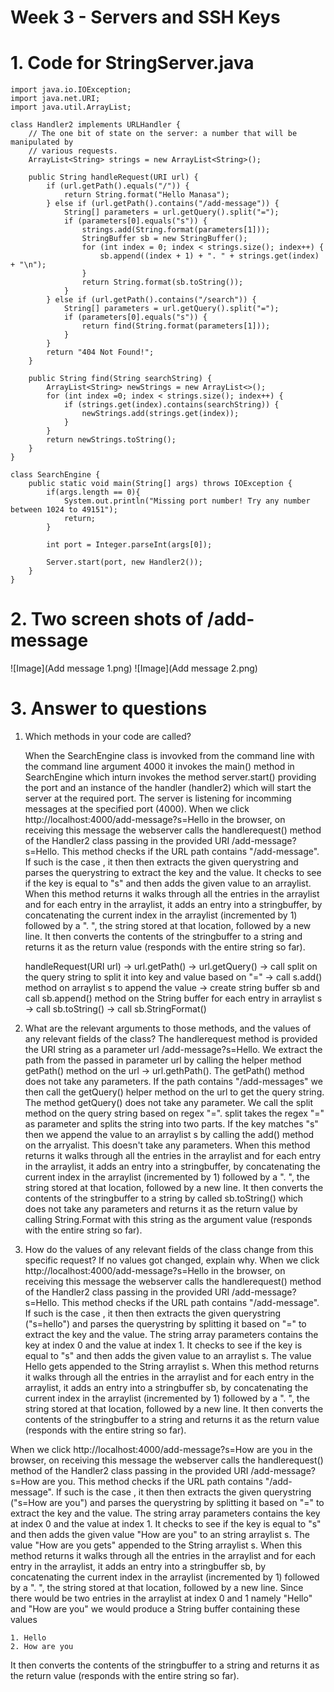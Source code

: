 # Week 3 - Servers and SSH Keys

# **1. Code for StringServer.java**

```
import java.io.IOException;
import java.net.URI;
import java.util.ArrayList;

class Handler2 implements URLHandler {
    // The one bit of state on the server: a number that will be manipulated by
    // various requests.
    ArrayList<String> strings = new ArrayList<String>();

    public String handleRequest(URI url) {
        if (url.getPath().equals("/")) {
            return String.format("Hello Manasa");
        } else if (url.getPath().contains("/add-message")) {
            String[] parameters = url.getQuery().split("=");
            if (parameters[0].equals("s")) {
                strings.add(String.format(parameters[1]));
                StringBuffer sb = new StringBuffer();
                for (int index = 0; index < strings.size(); index++) {
                    sb.append((index + 1) + ". " + strings.get(index) + "\n");
                }
                return String.format(sb.toString());
            }
        } else if (url.getPath().contains("/search")) {
            String[] parameters = url.getQuery().split("=");
            if (parameters[0].equals("s")) {
                return find(String.format(parameters[1]));
            }
        }
        return "404 Not Found!";
    }

    public String find(String searchString) {
        ArrayList<String> newStrings = new ArrayList<>();
        for (int index =0; index < strings.size(); index++) {
            if (strings.get(index).contains(searchString)) {
                newStrings.add(strings.get(index));
            }
        }
        return newStrings.toString();
    }
}

class SearchEngine {
    public static void main(String[] args) throws IOException {
        if(args.length == 0){
            System.out.println("Missing port number! Try any number between 1024 to 49151");
            return;
        }

        int port = Integer.parseInt(args[0]);

        Server.start(port, new Handler2());
    }
}

```

# **2. Two screen shots of /add-message**

![Image](Add message 1.png)
![Image](Add message 2.png)

# **3. Answer to questions**

1. Which methods in your code are called?
   
    When the SearchEngine class is invovked from the command line with the command line argument 4000 it invokes the main() method in SearchEngine which inturn invokes the method server.start() providing the port and an instance of the handler (handler2) which will start the server at the required port. The server is listening for incomming messages at the specified port (4000). When we click
http://localhost:4000/add-message?s=Hello in the browser, on receiving this message the webserver calls the handlerequest() method of the Handler2 class passing in the provided URI /add-message?s=Hello. This method checks if the URL path contains "/add-message". If such is the case , it then then extracts the given querystring and parses the querystring to extract the key and the value. It checks to see if the key is equal to "s" and then adds the given value to an arraylist. When this method returns it walks through all the entries in the arraylist and for each entry in the arraylist, it adds an entry into a stringbuffer, by concatenating the current index in the arraylist (incremented by 1) followed by a ". ", the string stored at that location, followed by a new line. It then converts the contents of the stringbuffer to a string and returns it as the return value (responds with the entire string so far).
    
    handleRequest(URI url) -> url.getPath() -> url.getQuery() -> call split on the query string to split it into key and value based on "=" -> call s.add() method on arraylist s to append the value -> create string buffer sb and call sb.append() method on the String buffer for each entry in arraylist s -> call sb.toString() -> call sb.StringFormat()

2. What are the relevant arguments to those methods, and the values of any relevant fields of the class?
   The handlerequest method is provided the URI string as a parameter url /add-message?s=Hello. We extract the path from the passed in parameter url by calling the helper method getPath() method on the url -> url.gethPath(). The getPath() method does not take any parameters. If the path contains "/add-messages" we then call the getQuery() helper method on the url to get the query string. The method getQuery() does not take any parameter. We call the split method on the query string based on regex "=". split takes the regex "=" as parameter and splits the string into two parts. If the key matches "s" then we append the value to an arraylist s by calling the add() method on the arryalist. This doesn't take any parameters. When this method returns it walks through all the entries in the arraylist and for each entry in the arraylist, it adds an entry into a stringbuffer, by concatenating the current index in the arraylist (incremented by 1) followed by a ". ", the string stored at that location, followed by a new line. It then converts the contents of the stringbuffer to a string by called sb.toString() which does not take any parameters and returns it as the return value by calling String.Format with this string as the argument value (responds with the entire string so far).
   
3. How do the values of any relevant fields of the class change from this specific request? If no values got changed, explain why.
When we click http://localhost:4000/add-message?s=Hello in the browser, on receiving this message the webserver calls the handlerequest() method of the Handler2 class passing in the provided URI /add-message?s=Hello. This method checks if the URL path contains "/add-message". If such is the case , it then then extracts the given querystring ("s=hello") and parses the querystring by splitting it based on "=" to extract the key and the value. The string array parameters contains the key at index 0 and the value at index 1. It checks to see if the key is equal to "s" and then adds the given value to an arraylist s. The value Hello gets appended to the String arraylist s. When this method returns it walks through all the entries in the arraylist and for each entry in the arraylist, it adds an entry into a stringbuffer sb, by concatenating the current index in the arraylist (incremented by 1) followed by a ". ", the string stored at that location, followed by a new line. It then converts the contents of the stringbuffer to a string and returns it as the return value (responds with the entire string so far).

When we click http://localhost:4000/add-message?s=How are you in the browser, on receiving this message the webserver calls the handlerequest() method of the Handler2 class passing in the provided URI /add-message?s=How are you. This method checks if the URL path contains "/add-message". If such is the case , it then then extracts the given querystring ("s=How are you") and parses the querystring by splitting it based on "=" to extract the key and the value. The string array parameters contains the key at index 0 and the value at index 1. It checks to see if the key is equal to "s" and then adds the given value "How are you" to an string arraylist s. The value "How are you gets" appended to the String arraylist s. When this method returns it walks through all the entries in the arraylist and for each entry in the arraylist, it adds an entry into a stringbuffer sb, by concatenating the current index in the arraylist (incremented by 1) followed by a ". ", the string stored at that location, followed by a new line. Since there would be two entries in the arraylist at index 0 and 1 namely "Hello" and "How are you" we would produce a String buffer containing these values

```
1. Hello
2. How are you
```
It then converts the contents of the stringbuffer to a string and returns it as the return value (responds with the entire string so far).


